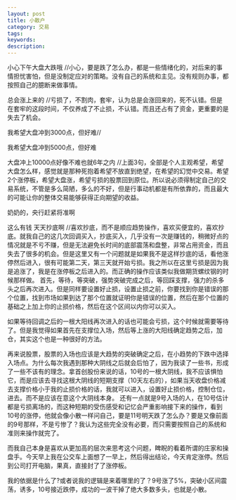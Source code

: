 ```yaml
---
layout: post
title: 小散户
category: 交易
tags: 
keywords: 
description: 
---
```




小心下午大盘大跌哦 //小心，要是跌了怎么办，都是一些情绪化的，对后来的事情担忧害怕，但是没制定应对的策略。没有自己的系统和主见。没有规则办事，都按照自己的臆断来做事情。

总会涨上来的 //亏损了，不割肉，套牢，认为总是会涨回来的，死不认错。但是在套牢的这段时间，不仅养成了不止损，不认错。而且还占有了资金，更重要的是失去了机会。

我希望大盘冲到3000点，但好难//


我希望大盘冲到5000点，但好难

大盘冲上10000点好像不难也就6年之内 
//上面3句，全部是个人主观希望，希望大盘怎么样，感觉就是那种死抱着希望不放直到绝望，在希望的幻觉中交易。希望2个涨停板，希望大盘涨，希望亏损的股票回到原位。所以说必须得制定自己的交易系统，不管是多么简陋，多么的不好，但是行事动机都是有所依靠的，而且最大的可能让你的整体交易能够获得正向期望的收益。

奶奶的，央行赶紧将准啊


这么有钱 天天抄底啊 //喜欢抄底，而不是顺应趋势操作，喜欢买便宜的，喜欢抄底。就我自己的这几次回调买入，抄底买入，几乎没有一次是赚钱的，稍微好点的情况就是不亏不赚，但是无法避免长时间的底部震荡和盘整，非常占用资金，而且失去了很多的机会。但是这里又有一个问题就是如果我不是这样抄底的话，看他涨停然后进入，很有可能第二天，第三天就开始亏损。我之所以在这里亏损是因为我是追涨了，我是在涨停板之后进入的。而正确的操作应该类似我做期货螺纹钢的时候那样做。
首先，等待，等突破，强势突破完成之后，等回踩支撑，强力的杀多头之后再次进入。但是同样要设置好止损，设置止损之前，你要找到你是错误的那个位置，找到市场如果到达了那个位置就证明你是错误的位置，然后在那个位置的基础之上加上你的止损价格，然后在这个区间以内你可以买入。

如果等待回调之后的一根大阳线再次进入的话也可能会亏损，这个时候就需要等待了。但是我觉得如果首先在支撑位入场，然后等上涨的大阳线确定趋势之后，加仓，其实这个也是一种很好的方法。

再来说股票，股票的入场也应该是大趋势的突破确定之后，在小趋势的下跌中选择入场点。为什么每次我遇到那种大阴线之后就会后怕了，因为我读了一些书，形成了一些不该有的理念。拿首创股份来说的话，10号的一根大阴线，我不应该惧怕它，而是应该去寻找这根大阴线的短期支撑（10天左右的），如果当天收盘价格减去支撑价格小于我的止损价格的话，我就可以进入，设置好止损价格，控制仓位，进去。而不是应该在意这个大阴线本身。
还有一点就是9号入场的人，在10号估计都是亏损离场的，而这种短期的受伤感受和记忆会严重影响接下来的操作，看到10号的涨停，他就会像小散一样问自己，要是11号明天跌了怎么办？要是又像前面的9号那样，不是亏惨了？我认为这些完全没有必要，而只需要按照自己的系统和准则来操作就完了。

而我自己本身是喜欢从更加高的层次来思考这个问题，睥睨的看着所谓的庄家和操盘手。今天早上我在公交车上面想了一早上，然后得出结论，今天肯定涨停。然后到公司打开电脑，果真，直接封了了涨停板。

我的依据是什么了?或者说我的逻辑是来着哪里的了？9号涨了5%，突破小区间震荡，诱多，10号接近跌停，成功的一波干掉了绝大多数多头，也就是小散。


